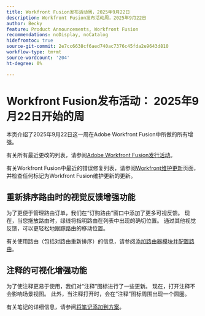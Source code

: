 ```yaml
---
title: Workfront Fusion发布活动周，2025年9月22日
description: Workfront Fusion发布活动周，2025年9月22日
author: Becky
feature: Product Announcements, Workfront Fusion
recommendations: noDisplay, noCatalog
hidefromtoc: true
source-git-commit: 2e7cc6638cf6aed740ac7376c45fda2e9643d810
workflow-type: tm+mt
source-wordcount: '204'
ht-degree: 0%

---
```


# Workfront Fusion发布活动： 2025年9月22日开始的周

本页介绍了2025年9月22日这一周在Adobe Workfront Fusion中所做的所有增强。

有关所有最近更改的列表，请参阅[Adobe Workfront Fusion发行活动](/help/workfront-fusion/fusion-product-releases/fusion-release-activity.md)。

有关Workfront Fusion中最近的错误修复列表，请参阅[Workfront维护更新](https://experienceleague.adobe.com/zh-hans/docs/workfront-known-issues/releases/current-updates)页面，并检查任何标记为Workfront Fusion维护更新的更新。

## 重新排序路由时的视觉反馈增强功能

为了更便于管理路由订单，我们在“订购路由”窗口中添加了更多可视反馈。 现在，当您拖放路由时，绿线将指明路由在列表中出现的确切位置。 通过其他视觉反馈，可以更轻松地跟踪路由的移动位置。

有关使用路由（包括对路由重新排序）的信息，请参阅[添加路由器模块并配置路由](/help/workfront-fusion/create-scenarios/add-modules/router-module.md)。

## 注释的可视化增强功能

为了使注释更易于使用，我们对“注释”图标进行了一些更新。 现在，打开注释不会影响场景视图。 此外，当注释打开时，会在“注释”图标周围出现一个圆圈。

有关笔记的详细信息，请参阅[将笔记添加到方案](/help/workfront-fusion/create-scenarios/config-scenarios-settings/add-notes-to-scenario.md)。
